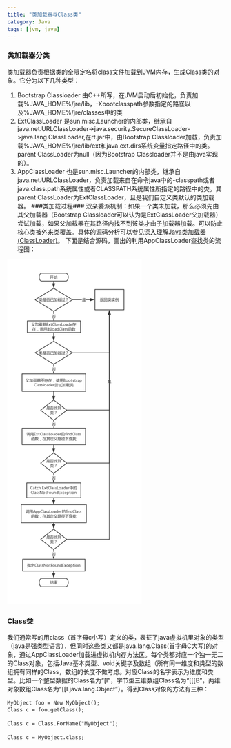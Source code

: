 ```yaml
---
title: "类加载器与Class类"
category: Java
tags: [jvm, java]
---
```

### 类加载器分类 ###
类加载器负责根据类的全限定名将class文件加载到JVM内存，生成Class类的对象。它分为以下几种类型：

1. Bootstrap Classloader
   由C++所写，在JVM启动后初始化，负责加载%JAVA_HOME%/jre/lib，-Xbootclasspath参数指定的路径以及%JAVA_HOME%/jre/classes中的类
2. ExtClassLoader
   是sun.misc.Launcher的内部类，继承自java.net.URLClassLoader->java.security.SecureClassLoader->java.lang.ClassLoader,在rt.jar中，由Bootstrap Classloader加载，负责加载%JAVA_HOME%/jre/lib/ext和java.ext.dirs系统变量指定路径中的类。parent ClassLoader为null（因为Bootstrap Classloader并不是由java实现的）。
3. AppClassLoader
   也是sun.misc.Launcher的内部类，继承自java.net.URLClassLoader，负责加载来自在命令java中的-classpath或者java.class.path系统属性或者CLASSPATH系统属性所指定的路径中的类。其parent ClassLoader为ExtClassLoader，且是我们自定义类默认的类加载器。
###类加载过程###
双亲委派机制：如果一个类未加载，那么必须先由其父加载器（Bootstrap Classloader可以认为是ExtClassLoader父加载器）尝试加载，如果父加载器在其路径内找不到该类才由子加载器加载。可以防止核心类被外来类覆盖。具体的源码分析可以参见[深入理解Java类加载器(ClassLoader)](https://blog.csdn.net/javazejian/article/details/73413292)。
下面是结合源码，画出的利用AppClassLoader查找类的流程图：

![jvm_class_loader_workflow](https://raw.githubusercontent.com/Leon-WTF/leon-wtf.github.io/master/img/jvm_class_loader_workflow.png)

### Class类 ###
我们通常写的用class（首字母c小写）定义的类，表征了java虚拟机里对象的类型（java是强类型语言），但同时这些类又都是java.lang.Class(首字母C大写)的对象，通过AppClassLoader加载进虚拟机内存方法区。每个类都对应一个独一无二的Class对象，包括Java基本类型、void关键字及数组（所有同一维度和类型的数组拥有同样的Class，数组的长度不做考虑。对应Class的名字表示为维度和类型。比如一个整型数据的Class名为“[I”，字节型三维数组Class名为“[[[B”，两维对象数组Class名为“[[Ljava.lang.Object”）。得到Class对象的方法有三种：
```
MyObject foo = New MyObject();
Class c = foo.getClass();

Class c = Class.ForName("MyObject");

Class c = MyObject.class;
```